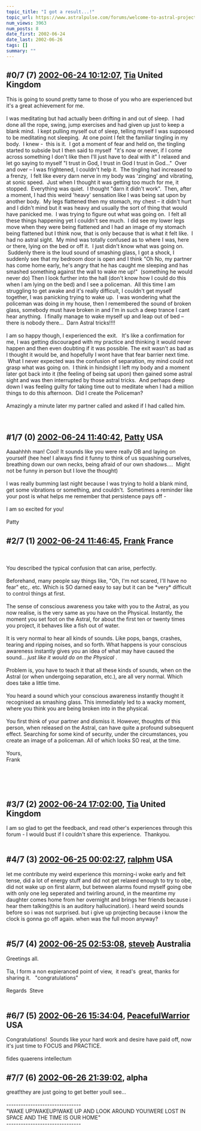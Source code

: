 ```yaml
---
topic_title: "I got a result...!"
topic_url: https://www.astralpulse.com/forums/welcome-to-astral-projection-experiences!/i-got-a-result-%21
num_views: 3963
num_posts: 8
date_first: 2002-06-24
date_last: 2002-06-26
tags: []
summary: ""
---
```


## \#0/7 (7) [2002-06-24 10:12:07](https://www.astralpulse.com/forums/index.php?msg=116959), [Tia](https://www.astralpulse.com/forums/profile/?u=50) United Kingdom ##
<section>
This is going to sound pretty tame to those of you who are experienced but it's a great achievement for me.
<br>
<br>
I was meditating but had actually been drifting in and out of sleep.  I had done all the rope, swing, jump exercises and had given up just to keep a blank mind.  I kept pulling myself out of sleep, telling myself I was supposed to be meditating not sleeping.  At one point I felt the familiar tingling in my body.  I knew -  this is it.  I got a moment of fear and held on, the tingling started to subside but I then said to myself  "it's now or never, if I come across something I don't like then I'll just have to deal with it" I relaxed and let go saying to myself "I trust in God, I trust in God I trust in God..."  Over and over – I was frightened, I couldn't help it.  The tingling had increased to a frenzy,  I felt like every darn nerve in my body was 'zinging' and vibrating, at sonic speed.  Just when I thought it was getting too much for me, it stopped.  Everything was quiet.  I thought "darn it didn't work".  Then, after a moment, I had this weird 'heavy' sensation like I was being sat upon by another body.  My legs flattened then my stomach, my chest – it didn't hurt and I didn't mind but it was heavy and usually the sort of thing that would have panicked me.  I was trying to figure out what was going on.  I felt all these things happening yet I couldn't see much.  I did see my lower legs move when they were being flattened and I had an image of my stomach being flattened but I think now, that is only because that is what it felt like.  I had no astral sight.  My mind was totally confused as to where I was, here or there, lying on the bed or off it.  I just didn't know what was going on.  Suddenly there is the loud sound of smashing glass, I got a shock, I suddenly see that my bedroom door is open and I think "Oh No, my partner has come home early, he's angry that he has caught me sleeping and has smashed something against the wall to wake me up!"  (something he would never do) Then I look further into the hall (don't know how I could do this when I am lying on the bed) and I see a policeman.  All this time I am struggling to get awake and it's really difficult, I couldn't get myself together, I was panicking trying to wake up.  I was wondering what the policeman was doing in my house, then I remembered the sound of broken glass, somebody must have broken in and I'm in such a deep trance I cant hear anything.  I finally manage to wake myself up and leap out of bed – there is nobody there...  Darn Astral tricks!!!!
<br>
<br>
I am so happy though, I experienced the exit.   It's like a confirmation for me, I was getting discouraged with my practice and thinking it would never happen and then even doubting if it was possible. The exit wasn't as bad as I thought it would be, and hopefully I wont have that fear barrier next time.  What I never expected was the confusion of separation, my mind could not grasp what was going on.  I think in hindsight I left my body and a moment later got back into it (the feeling of being sat upon) then gained some astral sight and was then interrupted by those astral tricks.  And perhaps deep down I was feeling guilty for taking time out to meditate when I had a million things to do this afternoon.  Did I create the Policeman?
<br>
<br>
Amazingly a minute later my partner called and asked if I had called him.
<br>
<br>
<br>
</section>

## \#1/7 (0) [2002-06-24 11:40:42](https://www.astralpulse.com/forums/index.php?msg=7302), [Patty](https://www.astralpulse.com/forums/profile/?u=673) USA ##
<section>
Aaaahhhh man! Cool! It sounds like you were really OB and laying on yourself (hee hee! I always find it funny to think of us squashing ourselves, breathing down our own necks, being afraid of our own shadows....  Might not be funny in person but I love the thought)
<br>
<br>
I was really bumming last night because I was trying to hold a blank mind, get some vibrations or something, and couldn't.  Sometimes a reminder like your post is what helps me remember that persistence pays off -
<br>
<br>
I am so excited for you!
<br>
<br>
Patty
</section>

## \#2/7 (1) [2002-06-24 11:46:45](https://www.astralpulse.com/forums/index.php?msg=7303), [Frank](https://www.astralpulse.com/forums/profile/?u=359) France ##
<section>
<br>
<br>
You described the typical confusion that can arise, perfectly.
<br>
<br>
Beforehand, many people say things like, "Oh, I'm not scared, I'll have no fear" etc,. etc. Which is SO darned easy to say but it can be *very* difficult to control things at first.
<br>
<br>
The sense of conscious awareness you take with you to the Astral, as you now realise, is the very same as you have on the Physical. Instantly, the moment you set foot on the Astral, for about the first ten or twenty times you project, it behaves like a fish out of water.
<br>
<br>
It is very normal to hear all kinds of sounds. Like pops, bangs, crashes, tearing and ripping noises, and so forth. What happens is your conscious awareness instantly gives you an idea of what may have caused the sound...
<i>
 just like it would do on the Physical
</i>
.
<br>
<br>
Problem is, you have to teach it that all these kinds of sounds, when on the Astral (or when undergoing separation, etc.), are all very normal. Which does take a little time.
<br>
<br>
You heard a sound which your conscious awareness instantly thought it recognised as smashing glass. This immediately led to a wacky moment, where you think you are being broken into in the physical.
<br>
<br>
You first think of your partner and dismiss it. However, thoughts of this person, when released on the Astral, can have quite a profound subsequent effect. Searching for some kind of security, under the circumstances, you create an image of a policeman. All of which looks SO real, at the time.
<br>
<br>
Yours,
<br>
Frank
<br>
<br>
<br>
<br>
<br>
</section>

## \#3/7 (2) [2002-06-24 17:02:00](https://www.astralpulse.com/forums/index.php?msg=7311), [Tia](https://www.astralpulse.com/forums/profile/?u=50) United Kingdom ##
<section>
I am so glad to get the feedback, and read other's experiences through this forum - I would bust if I couldn't share this experience.  Thankyou.
<br>
<br>
</section>

## \#4/7 (3) [2002-06-25 00:02:27](https://www.astralpulse.com/forums/index.php?msg=7332), [ralphm](https://www.astralpulse.com/forums/profile/?u=488) USA ##
<section>
let me contribute my weird experience this morning-i woke early and felt tense, did a lot of energy stuff and did not get relaxed enough to try to obe, did not wake up on first alarm, but between alarms found myself going obe with only one leg seperated and twirling around, in the meantime my daughter comes home from her overnight and brings her friends because i hear them talking(this is an auditory hallucination). i heard weird sounds before so i was not surprised. but i give up projecting because i know the clock is gonna go off again. when was the full moon anyway?
<br>
<br>
</section>

## \#5/7 (4) [2002-06-25 02:53:08](https://www.astralpulse.com/forums/index.php?msg=7337), [steveb](https://www.astralpulse.com/forums/profile/?u=420) Australia ##
<section>
Greetings all.
<br>
<br>
Tia, l form a non expieranced point of view,  it read's  great, thanks for sharing it.   "congratulations"
<br>
<br>
Regards  Steve
<br>
<br>
</section>

## \#6/7 (5) [2002-06-26 15:34:04](https://www.astralpulse.com/forums/index.php?msg=7399), [PeacefulWarrior](https://www.astralpulse.com/forums/profile/?u=230) USA ##
<section>
Congratulations!  Sounds like your hard work and desire have paid off, now it's just time to FOCUS and PRACTICE.
<br>
<br>
fides quaerens intellectum
</section>

## \#7/7 (6) [2002-06-26 21:39:02](https://www.astralpulse.com/forums/index.php?msg=7420), alpha  ##
<section>
great!they are just going to get better youll see...
<br>
<br>
-------------------------------
<br>
"WAKE UP!WAKEUP!WAKE UP AND LOOK AROUND YOU!WERE LOST IN SPACE AND THE TIME IS OUR HOME"
<br>
-------------------------------
<br>
</section>